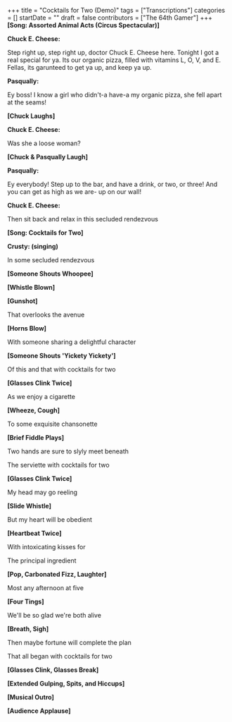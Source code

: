 +++
title = "Cocktails for Two (Demo)"
tags = ["Transcriptions"]
categories = []
startDate = ""
draft = false
contributors = ["The 64th Gamer"]
+++
**[Song: Assorted Animal Acts (Circus Spectacular)]**


**Chuck E. Cheese:**

Step right up, step right up, doctor Chuck E. Cheese here. Tonight I got a real special for ya. Its our organic pizza, filled with vitamins L, O, V, and E. Fellas, its garunteed to get ya up, and keep ya up.

**Pasqually:**

Ey boss! I know a girl who didn't-a have-a my organic pizza, she fell apart at the seams!

**[Chuck Laughs]**


**Chuck E. Cheese:**

Was she a loose woman?

**[Chuck & Pasqually Laugh]**


**Pasqually:**

Ey everybody! Step up to the bar, and have a drink, or two, or three! And you can get as high as we are- up on our wall!

**Chuck E. Cheese:**

Then sit back and relax in this secluded rendezvous

**[Song: Cocktails for Two]**


**Crusty: (singing)**

In some secluded rendezvous

**[Someone Shouts Whoopee]**


**[Whistle Blown]**


**[Gunshot]**


That overlooks the avenue

**[Horns Blow]**


With someone sharing a delightful character

**[Someone Shouts 'Yickety Yickety']**


Of this and that with cocktails for two

**[Glasses Clink Twice]**


As we enjoy a cigarette

**[Wheeze, Cough]**


To some exquisite chansonette

**[Brief Fiddle Plays]**


Two hands are sure to slyly meet beneath

The serviette with cocktails for two

**[Glasses Clink Twice]**


My head may go reeling

**[Slide Whistle]**


But my heart will be obedient

**[Heartbeat Twice]**


With intoxicating kisses for

The principal ingredient

**[Pop, Carbonated Fizz, Laughter]**


Most any afternoon at five

**[Four Tings]**


We'll be so glad we're both alive

**[Breath, Sigh]**


Then maybe fortune will complete the plan

That all began with cocktails for two

**[Glasses Clink, Glasses Break]**


**[Extended Gulping, Spits, and Hiccups]**


**[Musical Outro]**


**[Audience Applause]**


